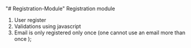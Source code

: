 "# Registration-Module"
Registration module

1. User register
2. Validations using javascript
3. Email is only registered only once (one cannot use an email more than once );
